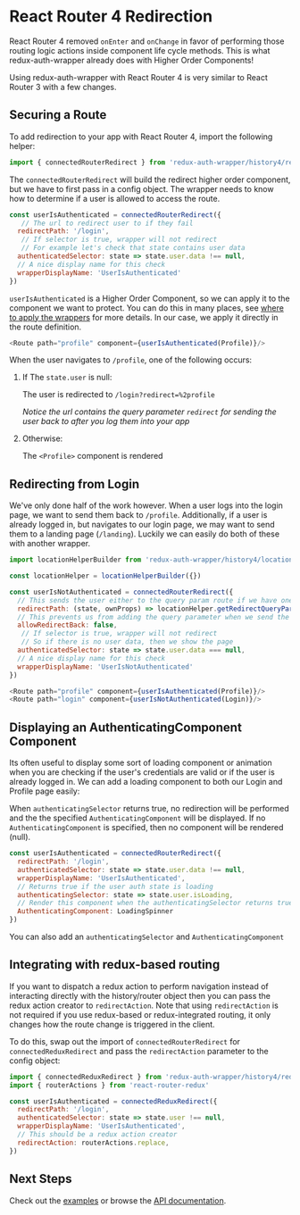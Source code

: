 # React Router 4 Redirection

React Router 4 removed `onEnter` and `onChange` in favor of performing those routing logic actions inside component life cycle methods. This is what redux-auth-wrapper already does with Higher Order Components!

Using redux-auth-wrapper with React Router 4 is very similar to React Router 3 with a few changes.

## Securing a Route

To add redirection to your app with React Router 4, import the following helper:
```js
import { connectedRouterRedirect } from 'redux-auth-wrapper/history4/redirect'
```

The `connectedRouterRedirect` will build the redirect higher order component, but we have to first pass in a config object. The wrapper needs to know how to determine if a user is allowed to access the route.

```js
const userIsAuthenticated = connectedRouterRedirect({
   // The url to redirect user to if they fail
  redirectPath: '/login',
   // If selector is true, wrapper will not redirect
   // For example let's check that state contains user data
  authenticatedSelector: state => state.user.data !== null,
  // A nice display name for this check
  wrapperDisplayName: 'UserIsAuthenticated'
})
```

`userIsAuthenticated` is a Higher Order Component, so we can apply it to the component we want to protect. You can do this in many places, see [where to apply the wrappers](Overview.md#where-to-apply) for more details. In our case, we apply it directly in the route definition.

```js
<Route path="profile" component={userIsAuthenticated(Profile)}/>
```

When the user navigates to `/profile`, one of the following occurs:

1. If The `state.user` is null:

    The user is redirected to `/login?redirect=%2profile`

    *Notice the url contains the query parameter `redirect` for sending the user back to after you log them into your app*
2. Otherwise:

    The `<Profile>` component is rendered

## Redirecting from Login

We've only done half of the work however. When a user logs into the login page, we want to send them back to `/profile`. Additionally, if a user is already logged in, but navigates to our login page, we may want to send them to a landing page (`/landing`). Luckily we can easily do both of these with another wrapper.

```js
import locationHelperBuilder from 'redux-auth-wrapper/history4/locationHelper'

const locationHelper = locationHelperBuilder({})

const userIsNotAuthenticated = connectedRouterRedirect({
  // This sends the user either to the query param route if we have one, or to the landing page if none is specified and the user is already logged in
  redirectPath: (state, ownProps) => locationHelper.getRedirectQueryParam(ownProps) || '/landing',
  // This prevents us from adding the query parameter when we send the user away from the login page
  allowRedirectBack: false,
   // If selector is true, wrapper will not redirect
   // So if there is no user data, then we show the page
  authenticatedSelector: state => state.user.data === null,
  // A nice display name for this check
  wrapperDisplayName: 'UserIsNotAuthenticated'
})
```

```js
<Route path="profile" component={userIsAuthenticated(Profile)}/>
<Route path="login" component={userIsNotAuthenticated(Login)}/>
```

## Displaying an AuthenticatingComponent Component

Its often useful to display some sort of loading component or animation when you are checking if the user's credentials are valid or if the user is already logged in. We can add a loading component to both our Login and Profile page easily:

When `authenticatingSelector` returns true, no redirection will be performed and the the specified `AuthenticatingComponent` will be displayed. If no `AuthenticatingComponent` is specified, then no component will be rendered (null).

```js
const userIsAuthenticated = connectedRouterRedirect({
  redirectPath: '/login',
  authenticatedSelector: state => state.user.data !== null,
  wrapperDisplayName: 'UserIsAuthenticated',
  // Returns true if the user auth state is loading
  authenticatingSelector: state => state.user.isLoading,
  // Render this component when the authenticatingSelector returns true
  AuthenticatingComponent: LoadingSpinner
})
```

You can also add an `authenticatingSelector` and `AuthenticatingComponent`

## Integrating with redux-based routing

If you want to dispatch a redux action to perform navigation instead of interacting directly with the history/router object then you can pass the redux action creator to `redirectAction`. Note that using `redirectAction` is not required if you use redux-based or redux-integrated routing, it only changes how the route change is triggered in the client.

To do this, swap out the import of `connectedRouterRedirect` for `connectedReduxRedirect` and pass the `redirectAction` parameter to the config object:

```js
import { connectedReduxRedirect } from 'redux-auth-wrapper/history4/redirect'
import { routerActions } from 'react-router-redux'

const userIsAuthenticated = connectedReduxRedirect({
  redirectPath: '/login',
  authenticatedSelector: state => state.user !== null,
  wrapperDisplayName: 'UserIsAuthenticated',
  // This should be a redux action creator
  redirectAction: routerActions.replace,
})
```

## Next Steps

Check out the [examples](https://github.com/mjrussell/redux-auth-wrapper/tree/master/examples) or browse the [API documentation](/docs/API.md).
